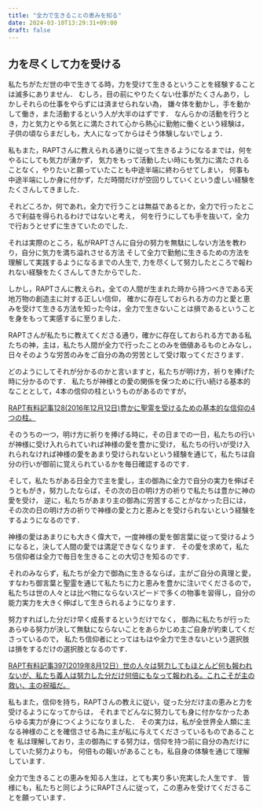 ```yaml
---
title: "全力で生きることの恵みを知る"
date: 2024-03-10T13:29:31+09:00
draft: false
---
```


## 力を尽くして力を受ける
私たちがただ世の中で生きてる時，力を受けて生きるということを経験することは滅多にありません．
むしろ，目の前にやりたくない仕事がたくさんあり，しかしそれらの仕事をやらずには済ませられない為，
嫌々体を動かし，手を動かして働き，また活動するという人が大半のはずです．
なんらかの活動を行うとき，力と気力とやる気とに満たされて心から熱心に勤勉に働くという経験は，
子供の頃ならまだしも，大人になってからはそう体験しないでしょう．

私もまた，RAPTさんに教えられる通りに従って生きるようになるまでは，何をやるにしても気力が湧かず，
気力をもって活動したい時にも気力に満たされることなく，やりたいと願っていたことも中途半端に終わらせてしまい，
何事も中途半端にしか身に付かず，ただ時間だけが空回りしていくという虚しい経験をたくさんしてきました．

それどころか，何であれ，全力で行うことは無益であるとか，全力で行ったところで利益を得られるわけではないと考え，
何を行うにしても手を抜いて，全力で行おうとせずに生きていたのでした．

それは実際のところ，私がRAPTさんに自分の努力を無駄にしない方法を教わり，自分に気力を満ち溢れさせる方法
そして全力で勤勉に生きるための方法を理解して実践するようになるまでの人生で, 
力を尽くして努力したところで報われない経験をたくさんしてきたからでした．

しかし，RAPTさんに教えられ，全ての人間が生まれた時から持つべきである天地万物の創造主に対する正しい信仰，
確かに存在しておられる方の力と愛と恵みを受けて生きる方法を知った今は，全力で生きないことは損であるということを身をもって実感するに至りました．


RAPTさんが私たちに教えてくださる通り，確かに存在しておられる方である私たちの神，主は，私たち人間が全力で行ったことのみを価値あるものとみなし，
日々そのような労苦のみをご自分の為の労苦として受け取ってくださります．

どのようにしてそれが分かるのかと言いますと，私たちが明け方，祈りを捧げた時に分かるのです．
私たちが神様との愛の関係を保つために行い続ける基本的なこととして，4本の信仰の柱というものがあるのですが，

[RAPT有料記事128(2016年12月12日)豊かに聖霊を受けるための基本的な信仰の4つの柱。](https://rapt-neo.com/?p=41313)

そのうちの一つ，明け方に祈りを捧げる時に，その日までの一日，私たちの行いが神様に受け入れられていれば神様の愛を豊かに受け，
私たちの行いが受け入れられなければ神様の愛をあまり受けられないという経験を通じて，私たちは自分の行いが御前に覚えられているかを毎日確認するのです．

そして，私たちがある日全力で主を愛し，主の御為に全力で自分の実力を伸ばそうともがき，努力したならば，その次の日の明け方の祈りで私たちは豊かに神の愛を受け，
逆に，私たちがあまり主の御為に労苦することがなかった日には，その次の日の明け方の祈りで神様の愛と力と恵みとを受けられないという経験をするようになるのです．

神様の愛はあまりにも大きく偉大で，一度神様の愛を御言葉に従って受けるようになると，決して人間の愛では満足できなくなります．
その愛を求めて，私たち信仰者は全力で毎日を生きることの大切さを知るのです．

それのみならず，私たちが全力で御為に生きるならば，主がご自分の真理と愛，すなわち御言葉と聖霊を通じて私たちに力と恵みを豊かに注いでくださるので，
私たちは世の人々とは比べ物にならないスピードで多くの物事を習得し，自分の能力実力を大きく伸ばして生きられるようになります．

努力すればした分だけ早く成長するというだけでなく，
御為に私たちが行ったあらゆる努力が決して無駄にならないことをあらかじめ主ご自身が約束してくださっているので，
私たち信仰者にとってはもはや全力で生きないという選択肢は損をするだけの選択肢となるのです．

[RAPT有料記事397(2019年8月12日）世の人々は努力してもほとんど何も報われないが、私たち義人は努力した分だけ何倍にもなって報われる。これこそが主の救い、主の祝福だ。](https://rapt-neo.com/?p=51465)

私もまた，信仰を持ち，RAPTさんの教えに従い，従った分だけ主の恵みと力を受けるようになってからは，
それまでどんなに努力しても身に付かなかったあらゆる実力が身につくようになりました．
その実力は，私が全世界全人類に主なる神様のことを確信させる為に主が私に与えてくださっているものであることを
私は理解しており，主の御為にする努力は，信仰を持つ前に自分の為だけにしていた努力よりも，
何倍もの報いがあることも，私自身の体験を通じて理解しています．

全力で生きることの恵みを知る人生は，とても実り多い充実した人生です．
皆様にも，私たちと同じようにRAPTさんに従って，この恵みを受けてくださることを願っています．